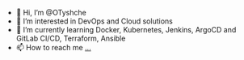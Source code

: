 - 👋 Hi, I’m @OTyshche
- 👀 I’m interested in DevOps and Cloud solutions
- 🌱 I’m currently learning Docker, Kubernetes, Jenkins, ArgoCD and GitLab CI/CD, Terraform, Ansible
- 📫 How to reach me [...](https://www.linkedin.com/in/oleksandr-tyshchenko-671987265/)
